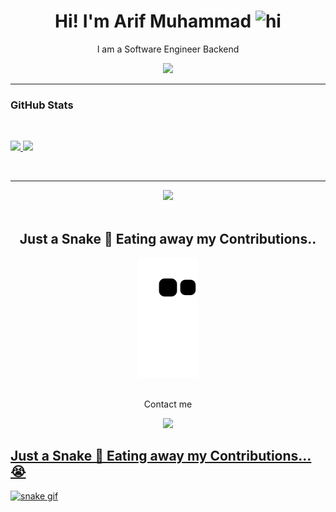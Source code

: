 <h1 align="center"> Hi! I'm Arif Muhammad <img src="https://user-images.githubusercontent.com/1303154/88677602-1635ba80-d120-11ea-84d8-d263ba5fc3c0.gif" width="28px" alt="hi"></h1>
 
<p align="center">I am a Software Engineer Backend</p>

<!--
**arifmuhammad/arifmuhammad** is a ✨ _special_ ✨ repository because its `README.md` (this file) appears on your GitHub profile.

Here are some ideas to get you started:

- 🔭 I’m currently working on ...
- 🌱 I’m currently learning ...
- 👯 I’m looking to collaborate on ...
- 🤔 I’m looking for help with ...
- 💬 Ask me about ...
- 📫 How to reach me: ...
- 😄 Pronouns: ...
- ⚡ Fun fact: ... 
-->
 
<div align="center">
  <a href="https://open.spotify.com/user/x581mo2ixpe8y0ug4sd5ap98b">
    <img src="https://readme-spotify-tingz.vercel.app/api/now-playing">
  </a>
</div>

-----

 <h3 align="left">GitHub Stats</h3>
 
<!-- Warna Putih -->
<!-- Warna Putih -->
<!-- <a href="https://github.com/armuh16">
  <img src="https://github-readme-stats.vercel.app/api?username=armuh16&show_icons=true&hide_border=true" />
</a> -->
<!-- Warna Hitam -->
<!-- <a href="https://github.com/alfiancikoa">
  <img align="centre" src="https://github-readme-stats.vercel.app/api?username=armuh16&count_private=true&include_all_commits=true&show_icons=true&title_color=007bff&text_color=e7e7e7&icon_color=007bff&bg_color=171c28" />
</a>
  
![Top Langs](https://github-readme-stats.vercel.app/api/top-langs/?username=armuh16&layout=compact&title_color=007bff&text_color=e7e7e7&icon_color=007bff&bg_color=171c28) -->
<br/>
<p align="left">
  <a href="https://github.com/armuh16">
  <img width="49.5%" src="https://github-readme-stats.vercel.app/api?username=armuh16&show_icons=true&theme=gruvbox&hide_border=true" />
    <img width="49.5%" src="https://github-readme-streak-stats.herokuapp.com/?user=armuh16&theme=gruvbox&hide_border=true" />
  </a>
</p>
<br>
  
 -----------------------
 
<div align="center">
<a target="_blank"><img src="https://github-readme-stats.vercel.app/api/top-langs/?username=armuh16&layout=compact&title_color=007bff&text_color=e7e7e7&icon_color=007bff&bg_color=171c28"</a>
</div>


<!--  Grafik -->
<!-- [![Abhigyan Trips' Activity Graph](https://activity-graph.herokuapp.com/graph?username=armuh16&custom_title=armuh16%20Trips's%20Contribution%20Graph&theme=gruvbox&bg_color=282828&hide_border=true&line=d1a01f&point=c58545)] -->

 <br>

 
<div align="center">
<h2> Just a Snake 🐍 Eating away my Contributions.. </h2>
<a target="_blank"><img src="https://raw.githubusercontent.com/avinash-218/avinash-218/output/github-contribution-grid-snake.svg"</a>
</div>
 
 
<br>

<div align="center">
 <p> Contact me </p>
<a href="https://www.linkedin.com/in/arif-muhammad-armuhh/" target="_blank"><img src="https://img.shields.io/badge/linkedin-%230077B5.svg?&style=for-the-badge&logo=linkedin&logoColor=white"</a>
</div>

 ## Just a Snake 🐍 Eating away my Contributions...😭
![snake gif]()



